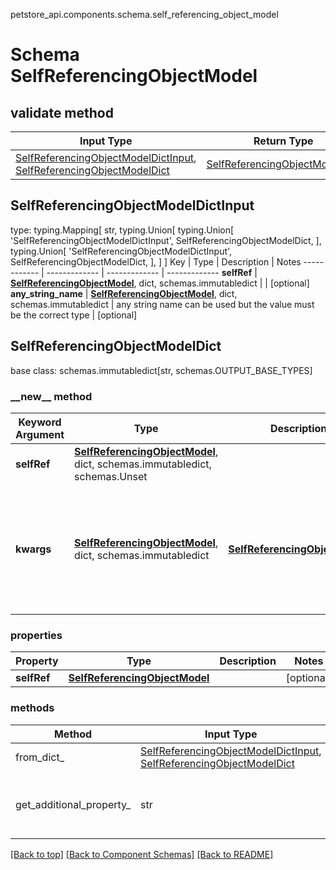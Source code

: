 petstore_api.components.schema.self_referencing_object_model
# Schema SelfReferencingObjectModel

## validate method
Input Type | Return Type | Notes
------------ | ------------- | -------------
[SelfReferencingObjectModelDictInput](#selfreferencingobjectmodeldictinput), [SelfReferencingObjectModelDict](#selfreferencingobjectmodeldict) | [SelfReferencingObjectModelDict](#selfreferencingobjectmodeldict) |

## SelfReferencingObjectModelDictInput
type: typing.Mapping[
    str,
    typing.Union[
        typing.Union[
            'SelfReferencingObjectModelDictInput',
            SelfReferencingObjectModelDict,
        ],
        typing.Union[
            'SelfReferencingObjectModelDictInput',
            SelfReferencingObjectModelDict,
        ],
    ]
]
Key | Type |  Description | Notes
------------ | ------------- | ------------- | -------------
**selfRef** | [**SelfReferencingObjectModel**](#top), dict, schemas.immutabledict |  | [optional]
**any_string_name** | [**SelfReferencingObjectModel**](#top), dict, schemas.immutabledict | any string name can be used but the value must be the correct type | [optional]

## SelfReferencingObjectModelDict
base class: schemas.immutabledict[str, schemas.OUTPUT_BASE_TYPES]

### &lowbar;&lowbar;new&lowbar;&lowbar; method
Keyword Argument | Type | Description | Notes
---------------- | ---- | ----------- | -----
**selfRef** | [**SelfReferencingObjectModel**](#top), dict, schemas.immutabledict, schemas.Unset |  | [optional]
**kwargs** | [**SelfReferencingObjectModel**](#top), dict, schemas.immutabledict | [**SelfReferencingObjectModel**](#top) | any string name can be used but the value must be the correct type | [optional] typed value is accessed with the get_additional_property_ method

### properties
Property | Type | Description | Notes
-------- | ---- | ----------- | -----
**selfRef** | [**SelfReferencingObjectModel**](#top) |  | [optional]

### methods
Method | Input Type | Return Type | Notes
------ | ---------- | ----------- | ------
from_dict_ | [SelfReferencingObjectModelDictInput](#selfreferencingobjectmodeldictinput), [SelfReferencingObjectModelDict](#selfreferencingobjectmodeldict) | [SelfReferencingObjectModelDict](#selfreferencingobjectmodeldict) | a constructor
get_additional_property_ | str | [**SelfReferencingObjectModel**](#top) | provides type safety for additional properties

[[Back to top]](#top) [[Back to Component Schemas]](../../../README.md#Component-Schemas) [[Back to README]](../../../README.md)
